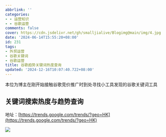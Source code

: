 ```yaml
---
abbrlink: ''
categories:
- - 运营知识
- - 谷歌运营
comments: false
cover: https://cdn.jsdelivr.net/gh/smalljialive/Blogimg@main/img/4.jpg
date: '2024-06-14T15:55:20+08:00'
id: 231
tags:
- 外贸运营
- 谷歌关键词
- 谷歌运营
title: 谷歌趋势关键词热度查询
updated: '2024-12-16T10:07:40.722+08:00'
---
```

本位为博主在刚开始接触谷歌竞价推广时到处寻找小工具发现的谷歌关键词工具

## 关键词搜索热度与趋势查询

地址：[https://trends.google.com/trends/?geo=HK](https://trends.google.com/trends/?geo=HK) ![]()

![](https://cdn.jsdelivr.net/gh/smalljialive/Blogimg@main/img/4.jpg)
